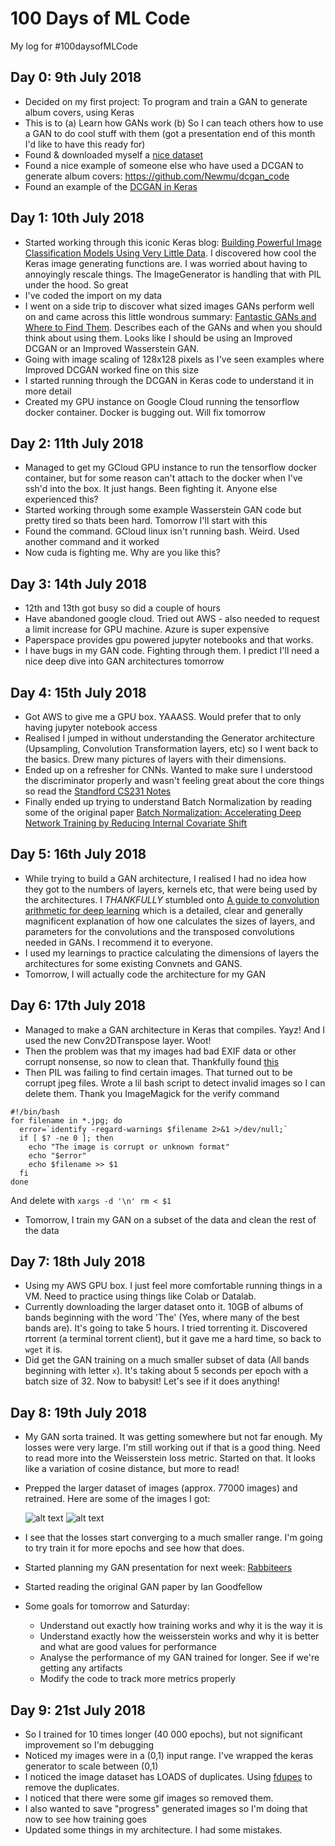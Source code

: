 # 100 Days of ML Code
My log for #100daysofMLCode

## Day 0: 9th July 2018

- Decided on my first project: To program and train a GAN to generate album covers, using Keras
- This is to (a) Learn how GANs work (b) So I can teach others how to use a GAN to do cool stuff with them (got a presentation end of this month I'd like to have this ready for)
- Found & downloaded myself a [nice dataset](https://blog.archive.org/2015/05/27/experiment-with-one-million-album-covers/)
- Found a nice example of someone else who have used a DCGAN to generate album covers: https://github.com/Newmu/dcgan_code
- Found an example of the [DCGAN in Keras](https://github.com/eriklindernoren/Keras-GAN#dcgan)

## Day 1: 10th July 2018

- Started working through this iconic Keras blog: [Building Powerful Image Classification Models Using Very Little Data](https://blog.keras.io/building-powerful-image-classification-models-using-very-little-data.html). I discovered how cool the Keras image generating functions are. I was worried about having to annoyingly rescale things. The ImageGenerator is handling that with PIL under the hood. So great
- I've coded the import on my data
- I went on a side trip to discover what sized images GANs perform well on and came across this little wondrous summary: [Fantastic GANs and Where to Find Them](http://guimperarnau.com/blog/2017/03/Fantastic-GANs-and-where-to-find-them). Describes each of the GANs and when you should think about using them. Looks like I should be using an Improved DCGAN or an Improved Wasserstein GAN. 
- Going with image scaling of 128x128 pixels as I've seen examples where Improved DCGAN worked fine on this size
- I started running through the DCGAN in Keras code to understand it in more detail
- Created my GPU instance on Google Cloud running the tensorflow docker container. Docker is bugging out. Will fix tomorrow 


## Day 2: 11th July 2018

- Managed to get my GCloud GPU instance to run the tensorflow docker container, but for some reason can't attach to the docker when I've ssh'd into the box. It just hangs. Been fighting it. Anyone else experienced this?
- Started working through some example Wasserstein GAN code but pretty tired so thats been hard. Tomorrow I'll start with this 
- Found the command. GCloud linux isn't running bash. Weird. Used another command and it worked
- Now cuda is fighting me. Why are you like this?

## Day 3: 14th July 2018

- 12th and 13th got busy so did a couple of hours
- Have abandoned google cloud. Tried out AWS - also needed to request a limit increase for GPU machine. Azure is super expensive
- Paperspace provides gpu powered jupyter notebooks and that works.
- I have bugs in my GAN code. Fighting through them. I predict I'll need a nice deep dive into GAN architectures tomorrow

## Day 4: 15th July 2018

- Got AWS to give me a GPU box. YAAASS. Would prefer that to only having jupyter notebook access
- Realised I jumped in without understanding the Generator architecture (Upsampling, Convolution Transformation layers, etc) so I went back to the basics. Drew many pictures of layers with their dimensions.
- Ended up on a refresher for CNNs. Wanted to make sure I understood the discriminator properly and wasn't feeling great about the core things so read the [Standford CS231 Notes](http://cs231n.github.io/convolutional-networks/)
- Finally ended up trying to understand Batch Normalization by reading some of the original paper [Batch Normalization: Accelerating Deep Network Training by Reducing Internal Covariate Shift](https://arxiv.org/pdf/1502.03167.pdf)


## Day 5: 16th July 2018
- While trying to build a GAN architecture, I realised I had no idea how they got to the numbers of layers, kernels etc, that were being used by the architectures. I _THANKFULLY_ stumbled onto [A guide to convolution arithmetic for deep learning](https://arxiv.org/abs/1603.07285v1) which is a detailed, clear and generally magnificent explanation of how one calculates the sizes of layers, and parameters for the convolutions and the transposed convolutions needed in GANs. I recommend it to everyone.
- I used my learnings to practice calculating the dimensions of layers the architectures for some existing Convnets and GANS. 
- Tomorrow, I will actually code the architecture for my GAN

## Day 6: 17th July 2018
- Managed to make a GAN architecture in Keras that compiles. Yayz! And I used the new Conv2DTranspose layer. Woot!
- Then the problem was that my images had bad EXIF data or other corrupt nonsense, so now to clean that. Thankfully found [this](https://www.kaggle.com/c/intel-mobileodt-cervical-cancer-screening/discussion/31558)
- Then PIL was failing to find certain images. That turned out to be corrupt jpeg files. Wrote a lil bash script to detect invalid images so I can delete them. Thank you ImageMagick for the verify command
```
#!/bin/bash
for filename in *.jpg; do  
  error=`identify -regard-warnings $filename 2>&1 >/dev/null;`
  if [ $? -ne 0 ]; then
    echo "The image is corrupt or unknown format"
    echo "$error"
    echo $filename >> $1
  fi
done
```
And delete with `xargs -d '\n' rm < $1`
- Tomorrow, I train my GAN on a subset of the data and clean the rest of the data

## Day 7: 18th July 2018
- Using my AWS GPU box. I just feel more comfortable running things in a VM. Need to practice using things like Colab or Datalab.
- Currently downloading the larger dataset onto it. 10GB of albums of bands beginning with the word 'The' (Yes, where many of the best bands are). It's going to take 5 hours. I tried torrenting it. Discovered rtorrent (a terminal torrent client), but it gave me a hard time, so back to `wget` it is.
- Did get the GAN training on a much smaller subset of data (All bands beginning with letter `x`). It's taking about 5 seconds per epoch with a batch size of 32. Now to babysit! Let's see if it does anything!

## Day 8: 19th July 2018
- My GAN sorta trained. It was getting somewhere but not far enough. My losses were very large. I'm still working out if that is a good thing. Need to read more into the Weisserstein loss metric. Started on that. It looks like a variation of cosine distance, but more to read!
- Prepped the larger dataset of images (approx. 77000 images) and retrained. Here are some of the images I got:

  ![alt text](https://raw.githubusercontent.com/jaderabbit/100daysofMLCode/master/images/gan.png "GAN1")
  ![alt text](https://raw.githubusercontent.com/jaderabbit/100daysofMLCode/master/images/gan2.png "GAN2")

- I see that the losses start converging to a much smaller range. I'm going to try train it for more epochs and see how that does.
- Started planning my GAN presentation for next week: [Rabbiteers](https://www.meetup.com/Rabbiteer/events/252624998/)
- Started reading the original GAN paper by Ian Goodfellow
- Some goals for tomorrow and Saturday: 
  - Understand out exactly how training works and why it is the way it is
  - Understand exactly how the weisserstein works and why it is better and what are good values for performance
  - Analyse the performance of my GAN trained for longer. See if we're getting any artifacts
  - Modify the code to track more metrics properly

## Day 9: 21st July 2018
- So I trained for 10 times longer (40 000 epochs), but not significant improvement so I'm debugging
- Noticed my images were in a (0,1) input range. I've wrapped the keras generator to scale between (0,1)
- I noticed the image dataset has LOADS of duplicates. Using [fdupes](https://github.com/adrianlopezroche/fdupes) to remove the duplicates.   
- I noticed that there were some gif images so removed them. 
- I also wanted to save "progress" generated images so I'm doing that now to see how training goes
- Updated some things in my architecture. I had some mistakes. 